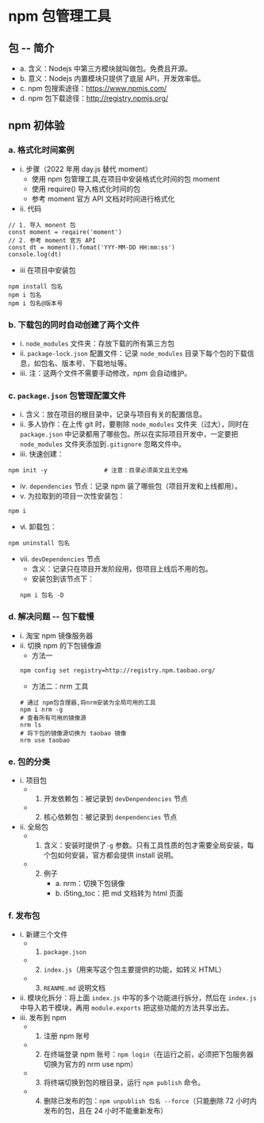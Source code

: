 # npm 包管理工具

## 包 -- 简介

- a. 含义：Nodejs 中第三方模块就叫做包。免费且开源。
- b. 意义：Nodejs 内置模块只提供了底层 API，开发效率低。
- c. npm 包搜索途径：https://www.npmjs.com/
- d. npm 包下载途径：http://registry.npmjs.org/

## npm 初体验

### a. 格式化时间案例

- ⅰ. 步骤（2022 年用 day.js 替代 moment）
  - 使用 npm 包管理工具,在项目中安装格式化时间的包 moment
  - 使用 require() 导入格式化时间的包
  - 参考 moment 官方 API 文档对时间进行格式化
- ⅱ. 代码

```
// 1. 导入 monent 包
const moment = reqaire('moment')
// 2. 参考 moment 官方 API
const dt = moment().fomat('YYY-MM-DD HH:mm:ss')
console.log(dt)

```

- ⅲ 在项目中安装包

```
npm install 包名
npm i 包名
npm i 包名@版本号
```

### b. 下载包的同时自动创建了两个文件

- ⅰ. `node_modules` 文件夹：存放下载的所有第三方包
- ⅱ. `package-lock.json` 配置文件：记录 `node_modules` 目录下每个包的下载信息，如包名、版本号、下载地址等。
- ⅲ. 注：这两个文件不需要手动修改，npm 会自动维护。

### c. `package.json` 包管理配置文件

- ⅰ. 含义：放在项目的根目录中，记录与项目有关的配置信息。
- ⅱ. 多人协作：在上传 git 时，要剔除 `node_modules` 文件夹（过大），同时在 `package.json` 中记录都用了哪些包。所以在实际项目开发中，一定要把 `node_modules` 文件夹添加到`.gitignore` 忽略文件中。
- ⅲ. 快速创建：

```
npm init -y                # 注意：目录必须英文且无空格
```

- ⅳ. `dependencies` 节点：记录 npm 装了哪些包（项目开发和上线都用）。
- ⅴ. 为拉取到的项目一次性安装包：

```
npm i
```

- ⅵ. 卸载包：

```
npm uninstall 包名
```

- ⅶ. `devDependencies` 节点
  - 含义：记录只在项目开发阶段用，但项目上线后不用的包。
  - 安装包到该节点下：
  ```
  npm i 包名 -D
  ```

### d. 解决问题 -- 包下载慢

- ⅰ. 淘宝 npm 镜像服务器
- ⅱ. 切换 npm 的下包镜像源
  - 方法一
  ```
  npm config set registry=http://registry.npm.taobao.org/
  ```
  - 方法二：nrm 工具
  ```
  # 通过 npm包含理器,将nrm安装为全局可用的工具
  npm i nrm -g
  # 查看所有可用的镜像源
  nrm ls
  # 将下包的镜像源切换为 taobao 镜像
  nrm use taobao
  ```

### e. 包的分类

- ⅰ. 项目包
  - 1. 开发依赖包：被记录到 `devDenpendencies` 节点
  - 2. 核心依赖包：被记录到 `denpendencies` 节点
- ⅱ. 全局包
  - 1. 含义：安装时提供了`-g` 参数。只有工具性质的包才需要全局安装，每个包如何安装，官方都会提供 install 说明。
  - 2. 例子
       - a. nrm：切换下包镜像
       - b. i5ting_toc：把 md 文档转为 html 页面

### f. 发布包

- ⅰ. 新建三个文件
  - 1. `package.json`
  - 2. `index.js`（用来写这个包主要提供的功能，如转义 HTML）
  - 3. `REANME.md` 说明文档
- ⅱ. 模块化拆分：将上面 `index.js` 中写的多个功能进行拆分，然后在 `index.js` 中导入若干模块，再用 `module.exports` 把这些功能的方法共享出去。
- ⅲ. 发布到 npm
  - 1. 注册 npm 账号
  - 2. 在终端登录 npm 账号：`npm login`（在运行之前，必须把下包服务器切换为官方的 nrm use npm）
  - 3. 将终端切换到包的根目录，运行 `npm publish` 命令。
  - 4. 删除已发布的包：`npm unpublish 包名 --force`（只能删除 72 小时内发布的包，且在 24 小时不能重新发布）
